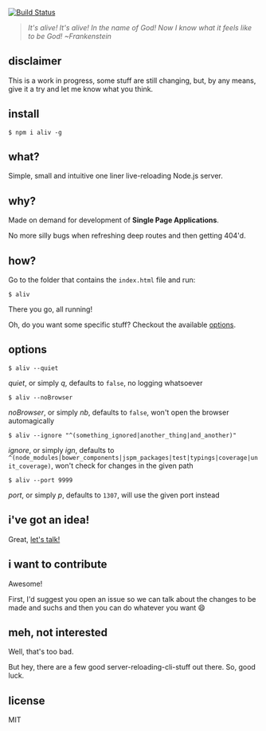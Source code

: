[![Build Status](https://travis-ci.org/ericmdantas/aliv.svg?branch=master)](https://travis-ci.org/ericmdantas/aliv)

> *It's alive! It's alive! In the name of God! Now I know what it feels like to be God! ~Frankenstein*

## disclaimer

This is a work in progress, some stuff are still changing, but, by any means, give it a try and let me know what you think.

## install

```shell
$ npm i aliv -g
```

## what?

Simple, small and intuitive one liner live-reloading Node.js server.

## why?

Made on demand for development of **Single Page Applications**.

No more silly bugs when refreshing deep routes and then getting 404'd.


## how?

Go to the folder that contains the `index.html` file and run:

```shell
$ aliv
```

There you go, all running!

Oh, do you want some specific stuff? Checkout the available <a href="#options">options</a>.


## options


```shell
$ aliv --quiet
```
*quiet*, or simply *q*, defaults to `false`, no logging whatsoever


```shell
$ aliv --noBrowser
```

*noBrowser*, or simply *nb*, defaults to `false`, won't open the browser automagically


```shell
$ aliv --ignore "^(something_ignored|another_thing|and_another)"
```

*ignore*, or simply *ign*, defaults to `^(node_modules|bower_components|jspm_packages|test|typings|coverage|unit_coverage)`, won't check for changes in the given path


```
$ aliv --port 9999
```

*port*, or simply *p*, defaults to `1307`, will use the given port instead

## i've got an idea!

Great, [let's talk!](https://github.com/ericmdantas/aliv/issues/new)

## i want to contribute

Awesome!

First, I'd suggest you open an issue so we can talk about the changes to be made and suchs and then you can do whatever you want :smile:

## meh, not interested

Well, that's too bad.

But hey, there are a few good server-reloading-cli-stuff out there. So, good luck.

## license

MIT
